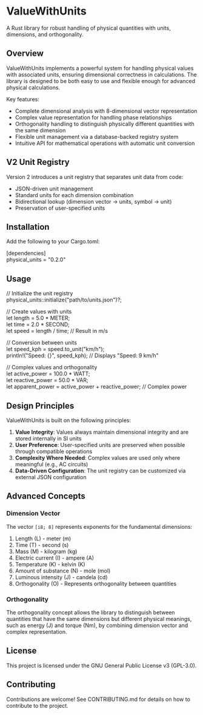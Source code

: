 # **ValueWithUnits**

A Rust library for robust handling of physical quantities with units, dimensions, and orthogonality.

## **Overview**

ValueWithUnits implements a powerful system for handling physical values with associated units, ensuring dimensional correctness in calculations. The library is designed to be both easy to use and flexible enough for advanced physical calculations.

Key features:

* Complete dimensional analysis with 8-dimensional vector representation  
* Complex value representation for handling phase relationships  
* Orthogonality handling to distinguish physically different quantities with the same dimension  
* Flexible unit management via a database-backed registry system  
* Intuitive API for mathematical operations with automatic unit conversion

## **V2 Unit Registry**

Version 2 introduces a unit registry that separates unit data from code:

* JSON-driven unit management  
* Standard units for each dimension combination  
* Bidirectional lookup (dimension vector → units, symbol → unit)  
* Preservation of user-specified units

## **Installation**

Add the following to your Cargo.toml:

\[dependencies\]  
physical\_units \= "0.2.0"

## **Usage**

// Initialize the unit registry  
physical\_units::initialize("path/to/units.json")?;

// Create values with units  
let length \= 5.0 \* METER;  
let time \= 2.0 \* SECOND;  
let speed \= length / time;  // Result in m/s

// Conversion between units  
let speed\_kph \= speed.to\_unit("km/h");  
println\!("Speed: {}", speed\_kph);  // Displays "Speed: 9 km/h"

// Complex values and orthogonality  
let active\_power \= 100.0 \* WATT;  
let reactive\_power \= 50.0 \* VAR;  
let apparent\_power \= active\_power \+ reactive\_power;  // Complex power

## **Design Principles**

ValueWithUnits is built on the following principles:

1. **Value Integrity**: Values always maintain dimensional integrity and are stored internally in SI units  
2. **User Preference**: User-specified units are preserved when possible through compatible operations  
3. **Complexity Where Needed**: Complex values are used only where meaningful (e.g., AC circuits)  
4. **Data-Driven Configuration**: The unit registry can be customized via external JSON configuration

## **Advanced Concepts**

### **Dimension Vector**

The vector `[i8; 8]` represents exponents for the fundamental dimensions:

1. Length (L) \- meter (m)  
2. Time (T) \- second (s)  
3. Mass (M) \- kilogram (kg)  
4. Electric current (I) \- ampere (A)  
5. Temperature (K) \- kelvin (K)  
6. Amount of substance (N) \- mole (mol)  
7. Luminous intensity (J) \- candela (cd)  
8. Orthogonality (O) \- Represents orthogonality between quantities

### **Orthogonality**

The orthogonality concept allows the library to distinguish between quantities that have the same dimensions but different physical meanings, such as energy (J) and torque (Nm), by combining dimension vector and complex representation.

## **License**

This project is licensed under the GNU General Public License v3 (GPL-3.0).

## **Contributing**

Contributions are welcome\! See CONTRIBUTING.md for details on how to contribute to the project.

